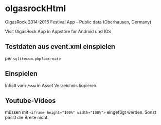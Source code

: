 # olgasrockHtml
OlgasRock 2014-2016 Festival App - Public data (Oberhausen, Germany)

Visit OlgasRock App in Appstore for Android und IOS


## Testdaten aus event.xml einspielen

per `sqlitecom.php?a=create`


## Einspielen

Inhalt vom `/www` in Asset Verzeichnis kopieren.
 
## Youtube-Videos

müssen mit `<iframe height="100%" width="100%">` eingefügt werden. Sonst
passt die Breite nicht.


